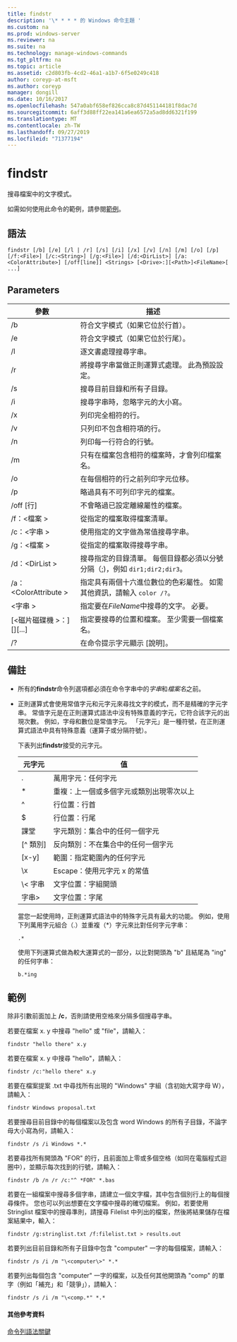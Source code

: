 ```yaml
---
title: findstr
description: '\* * * * 的 Windows 命令主題 '
ms.custom: na
ms.prod: windows-server
ms.reviewer: na
ms.suite: na
ms.technology: manage-windows-commands
ms.tgt_pltfrm: na
ms.topic: article
ms.assetid: c2d803fb-4cd2-46a1-a1b7-6f5e0249c418
author: coreyp-at-msft
ms.author: coreyp
manager: dongill
ms.date: 10/16/2017
ms.openlocfilehash: 547a0abf658ef826cca8c87d451144181f8dac7d
ms.sourcegitcommit: 6aff3d88ff22ea141a6ea6572a5ad8dd6321f199
ms.translationtype: MT
ms.contentlocale: zh-TW
ms.lasthandoff: 09/27/2019
ms.locfileid: "71377194"
---
```

# <a name="findstr"></a>findstr

搜尋檔案中的文字模式。

如需如何使用此命令的範例，請參閱[範例](#examples)。

## <a name="syntax"></a>語法

```
findstr [/b] [/e] [/l | /r] [/s] [/i] [/x] [/v] [/n] [/m] [/o] [/p] [/f:<File>] [/c:<String>] [/g:<File>] [/d:<DirList>] [/a:<ColorAttribute>] [/off[line]] <Strings> [<Drive>:][<Path>]<FileName>[ ...]
```

## <a name="parameters"></a>Parameters

|參數|描述|
|---------|-----------|
|/b|符合文字模式（如果它位於行首）。|
|/e|符合文字模式（如果它位於行尾）。|
|/l|逐文書處理搜尋字串。|
|/r|將搜尋字串當做正則運算式處理。 此為預設設定。|
|/s|搜尋目前目錄和所有子目錄。|
|/i|搜尋字串時，忽略字元的大小寫。|
|/x|列印完全相符的行。|
|/v|只列印不包含相符項的行。|
|/n|列印每一行符合的行號。|
|/m|只有在檔案包含相符的檔案時，才會列印檔案名。|
|/o|在每個相符的行之前列印字元位移。|
|/p|略過具有不可列印字元的檔案。|
|/off [行]|不會略過已設定離線屬性的檔案。|
|/f：\<檔案 >|從指定的檔案取得檔案清單。|
|/c：\<字串 >|使用指定的文字做為常值搜尋字串。|
|/g：\<檔案 >|從指定的檔案取得搜尋字串。|
|/d：\<DirList >|搜尋指定的目錄清單。 每個目錄都必須以分號分隔（;)，例如 `dir1;dir2;dir3`。|
|/a：\<ColorAttribute >|指定具有兩個十六進位數位的色彩屬性。 如需其他資訊，請輸入 `color /?`。|
|\<字串 >|指定要在*FileName*中搜尋的文字。 必要。|
|[\<磁片磁碟機 >：][<Path>]<FileName>[...]|指定要搜尋的位置和檔案。 至少需要一個檔案名。|
|/?|在命令提示字元顯示 [說明]。|

## <a name="remarks"></a>備註

- 所有的**findstr**命令列選項都必須在命令字串中的*字串*和*檔案名*之前。
- 正則運算式會使用常值字元和元字元來尋找文字的模式，而不是精確的字元字串。 常值字元是在正則運算式語法中沒有特殊意義的字元，它符合該字元的出現次數。 例如，字母和數位是常值字元。 「元字元」是一種符號，在正則運算式語法中具有特殊意義（運算子或分隔符號）。

  下表列出**findstr**接受的元字元。  

  |元字元|值|
  |-------------|-----|
  |.|萬用字元：任何字元|
  |*|重複：上一個或多個字元或類別出現零次以上|
  |^|行位置：行首|
  |$|行位置：行尾|
  |課堂|字元類別：集合中的任何一個字元|
  |[^ 類別]|反向類別：不在集合中的任何一個字元|
  |[x-y]|範圍：指定範圍內的任何字元|
  |\x|Escape：使用元字元 x 的常值|
  |\\< 字串|文字位置：字組開頭|
  |字串\>|文字位置：字尾|

  當您一起使用時，正則運算式語法中的特殊字元具有最大的功能。 例如，使用下列萬用字元組合（.）並重複（*）字元來比對任何字元字串：

  ```
  .*
  ``` 

  使用下列運算式做為較大運算式的一部分，以比對開頭為 "b" 且結尾為 "ing" 的任何字串： 

  ```
  b.*ing
  ```

## <a name="examples"></a>範例

除非引數前面加上 **/c**，否則請使用空格來分隔多個搜尋字串。

若要在檔案 x. y 中搜尋 "hello" 或 "file"，請輸入：

```
findstr "hello there" x.y 
```

若要在檔案 x. y 中搜尋 "hello"，請輸入：

```
findstr /c:"hello there" x.y 
```

若要在檔案提案 .txt 中尋找所有出現的 "Windows" 字組（含初始大寫字母 W），請輸入：

```
findstr Windows proposal.txt 
```

若要搜尋目前目錄中的每個檔案以及包含 word Windows 的所有子目錄，不論字母大小寫為何，請輸入：

```
findstr /s /i Windows *.* 
```

若要尋找所有開頭為 "FOR" 的行，且前面加上零或多個空格（如同在電腦程式迴圈中），並顯示每次找到的行號，請輸入：

```
findstr /b /n /r /c:"^ *FOR" *.bas 
```

若要在一組檔案中搜尋多個字串，請建立一個文字檔，其中包含個別行上的每個搜尋條件。 您也可以列出想要在文字檔中搜尋的確切檔案。 例如，若要使用 Stringlist 檔案中的搜尋準則，請搜尋 Filelist 中列出的檔案，然後將結果儲存在檔案結果中，輸入：

```
findstr /g:stringlist.txt /f:filelist.txt > results.out 
```

若要列出目前目錄和所有子目錄中包含 "computer" 一字的每個檔案，請輸入：

```
findstr /s /i /m "\<computer\>" *.*
```

若要列出每個包含 "computer" 一字的檔案，以及任何其他開頭為 "comp" 的單字（例如「補充」和「競爭」），請輸入：

```
findstr /s /i /m "\<comp.*" *.*
```

#### <a name="additional-references"></a>其他參考資料

[命令列語法關鍵](command-line-syntax-key.md)